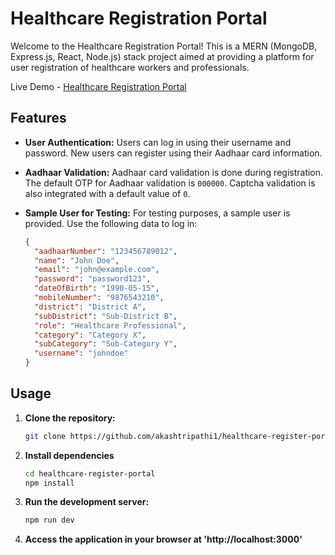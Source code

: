 # Healthcare Registration Portal

Welcome to the Healthcare Registration Portal! This is a MERN (MongoDB, Express.js, React, Node.js) stack project aimed at providing a platform for user registration of healthcare workers and professionals.

Live Demo - [Healthcare Registration Portal](https://limitless-tor-92113-f49db8bf78f3.herokuapp.com/)


## Features

- **User Authentication:** Users can log in using their username and password. New users can register using their Aadhaar card information.
- **Aadhaar Validation:** Aadhaar card validation is done during registration. The default OTP for Aadhaar validation is `000000`. Captcha validation is also integrated with a default value of `0`.
- **Sample User for Testing:** For testing purposes, a sample user is provided. Use the following data to log in:

  ```json
  {
    "aadhaarNumber": "123456789012",
    "name": "John Doe",
    "email": "john@example.com",
    "password": "password123",
    "dateOfBirth": "1990-05-15",
    "mobileNumber": "9876543210",
    "district": "District A",
    "subDistrict": "Sub-District B",
    "role": "Healthcare Professional",
    "category": "Category X",
    "subCategory": "Sub-Category Y",
    "username": "johndoe"
  }

## Usage

1. **Clone the repository:**
   ```bash
   git clone https://github.com/akashtripathi1/healthcare-register-portal.git

2. **Install dependencies**
   ```bash
   cd healthcare-register-portal
   npm install
   
3. **Run the development server:**
   ```bash
   npm run dev

4. **Access the application in your browser at 'http://localhost:3000'**





